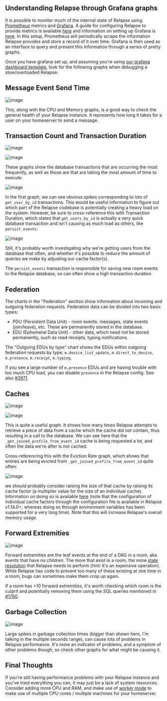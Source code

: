 ## Understanding Relapse through Grafana graphs

It is possible to monitor much of the internal state of Relapse using [Prometheus](https://prometheus.io) 
metrics and [Grafana](https://grafana.com/). 
A guide for configuring Relapse to provide metrics is available [here](../../metrics-howto.md) 
and information on setting up Grafana is [here](https://github.com/clokep/relapse/tree/master/contrib/grafana).
In this setup, Prometheus will periodically scrape the information Relapse provides and
store a record of it over time. Grafana is then used as an interface to query and
present this information through a series of pretty graphs.

Once you have grafana set up, and assuming you're using [our grafana dashboard template](https://github.com/clokep/relapse/blob/master/contrib/grafana/relapse.json), look for the following graphs when debugging a slow/overloaded Relapse:

## Message Event Send Time

![image](https://user-images.githubusercontent.com/1342360/82239409-a1c8e900-9930-11ea-8081-e4614e0c63f4.png)

This, along with the CPU and Memory graphs, is a good way to check the general health of your Relapse instance. It represents how long it takes for a user on your homeserver to send a message.

## Transaction Count and Transaction Duration

![image](https://user-images.githubusercontent.com/1342360/82239985-8d392080-9931-11ea-80d0-843ab2f22e1e.png)

![image](https://user-images.githubusercontent.com/1342360/82240050-ab068580-9931-11ea-98f1-f94671cbac9a.png)

These graphs show the database transactions that are occurring the most frequently, as well as those are that are taking the most amount of time to execute.

![image](https://user-images.githubusercontent.com/1342360/82240192-e86b1300-9931-11ea-9aac-3e2c9bfa6fdc.png)

In the first graph, we can see obvious spikes corresponding to lots of `get_user_by_id` transactions. This would be useful information to figure out which part of the Relapse codebase is potentially creating a heavy load on the system. However, be sure to cross-reference this with Transaction Duration, which states that `get_users_by_id` is actually a very quick database transaction and isn't causing as much load as others, like `persist_events`:

![image](https://user-images.githubusercontent.com/1342360/82240467-62030100-9932-11ea-8db9-917f2d977fe1.png)

Still, it's probably worth investigating why we're getting users from the database that often, and whether it's possible to reduce the amount of queries we make by adjusting our cache factor(s).

The `persist_events` transaction is responsible for saving new room events to the Relapse database, so can often show a high transaction duration.

## Federation

The charts in the "Federation" section show information about incoming and outgoing federation requests. Federation data can be divided into two basic types:

- PDU (Persistent Data Unit) - room events: messages, state events (join/leave), etc. These are permanently stored in the database.
- EDU (Ephemeral Data Unit) - other data, which need not be stored permanently, such as read receipts, typing notifications.

The "Outgoing EDUs by type" chart shows the EDUs within outgoing federation requests by type: `m.device_list_update`, `m.direct_to_device`, `m.presence`, `m.receipt`, `m.typing`.

If you see a large number of `m.presence` EDUs and are having trouble with too much CPU load, you can disable `presence` in the Relapse config. See also [#3971](https://github.com/clokep/relapse/issues/3971).

## Caches

![image](https://user-images.githubusercontent.com/1342360/82240572-8b239180-9932-11ea-96ff-6b5f0e57ebe5.png)

![image](https://user-images.githubusercontent.com/1342360/82240666-b8703f80-9932-11ea-86af-9f663988d8da.png)

This is quite a useful graph. It shows how many times Relapse attempts to retrieve a piece of data from a cache which the cache did not contain, thus resulting in a call to the database. We can see here that the `_get_joined_profile_from_event_id` cache is being requested a lot, and often the data we're after is not cached.

Cross-referencing this with the Eviction Rate graph, which shows that entries are being evicted from `_get_joined_profile_from_event_id` quite often:

![image](https://user-images.githubusercontent.com/1342360/82240766-de95df80-9932-11ea-8c15-5acfc57c48da.png)

we should probably consider raising the size of that cache by raising its cache factor (a multiplier value for the size of an individual cache). Information on doing so is available [here](https://github.com/clokep/relapse/blob/ee421e524478c1ad8d43741c27379499c2f6135c/docs/sample_config.yaml#L608-L642) (note that the configuration of individual cache factors through the configuration file is available in Relapse v1.14.0+, whereas doing so through environment variables has been supported for a very long time). Note that this will increase Relapse's overall memory usage.

## Forward Extremities

![image](https://user-images.githubusercontent.com/1342360/82241440-13566680-9934-11ea-8b88-ba468db937ed.png)

Forward extremities are the leaf events at the end of a DAG in a room, aka events that have no children. The more that exist in a room, the more [state resolution](https://spec.matrix.org/v1.1/server-server-api/#room-state-resolution) that Relapse needs to perform (hint: it's an expensive operation). While Relapse has code to prevent too many of these existing at one time in a room, bugs can sometimes make them crop up again.

If a room has >10 forward extremities, it's worth checking which room is the culprit and potentially removing them using the SQL queries mentioned in [#1760](https://github.com/clokep/relapse/issues/1760).

## Garbage Collection

![image](https://user-images.githubusercontent.com/1342360/82241911-da6ac180-9934-11ea-9a0d-a311fe22acd0.png)

Large spikes in garbage collection times (bigger than shown here, I'm talking in the 
multiple seconds range), can cause lots of problems in Relapse performance. It's more an 
indicator of problems, and a symptom of other problems though, so check other graphs for what might be causing it.

## Final Thoughts

If you're still having performance problems with your Relapse instance and you've 
tried everything you can, it may just be a lack of system resources. Consider adding
more CPU and RAM, and make use of [worker mode](../../workers.md) 
to make use of multiple CPU cores / multiple machines for your homeserver.

